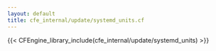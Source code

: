 ```yaml
---
layout: default
title: cfe_internal/update/systemd_units.cf
---
```


{{< CFEngine_library_include(cfe_internal/update/systemd_units) >}}

